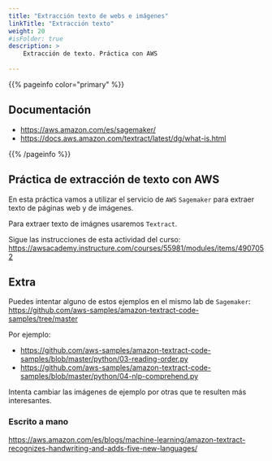 ```yaml
---
title: "Extracción texto de webs e imágenes"
linkTitle: "Extracción texto"
weight: 20
#isFolder: true
description: >
    Extracción de texto. Práctica con AWS
  
---
```



{{% pageinfo color="primary" %}}
## Documentación
* https://aws.amazon.com/es/sagemaker/
* https://docs.aws.amazon.com/textract/latest/dg/what-is.html

{{% /pageinfo %}}


## Práctica de extracción de texto con AWS

En esta práctica vamos a utilizar el servicio de `AWS` `Sagemaker` para extraer texto de páginas web y de imágenes. 

Para extraer texto de imágnes usaremos `Textract`.

Sigue las instrucciones de esta actividad del curso: https://awsacademy.instructure.com/courses/55981/modules/items/4907052

## Extra

Puedes intentar alguno de estos ejemplos en el mismo lab de `Sagemaker`: https://github.com/aws-samples/amazon-textract-code-samples/tree/master

Por ejemplo: 
* https://github.com/aws-samples/amazon-textract-code-samples/blob/master/python/03-reading-order.py
* https://github.com/aws-samples/amazon-textract-code-samples/blob/master/python/04-nlp-comprehend.py

Intenta cambiar las imágenes de ejemplo por otras que te resulten más interesantes.

### Escrito a mano 
https://aws.amazon.com/es/blogs/machine-learning/amazon-textract-recognizes-handwriting-and-adds-five-new-languages/
